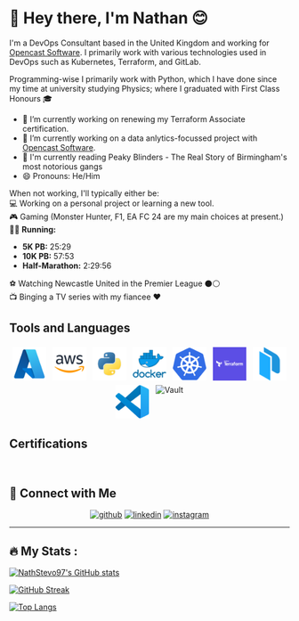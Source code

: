 # 👋 Hey there, I'm Nathan :blush:
I'm a DevOps Consultant based in the United Kingdom and working for [Opencast Software](https://opencastsoftware.com/).
I primarily work with various technologies used in DevOps such as Kubernetes, Terraform, and GitLab. 

Programming-wise I primarily work with Python, which I have done since my time at university studying Physics; where I graduated with First Class Honours :mortar_board:

- 🔭 I’m currently working on renewing my Terraform Associate certification. 
- 🌱 I’m currently working on a data anlytics-focussed project with [Opencast Software](https://opencastsoftware.com/).
- 📖 I'm currently reading Peaky Blinders - The Real Story of Birmingham's most notorious gangs
- 😄 Pronouns: He/Him 

When not working, I'll typically either be:<br>
💻 Working on a personal project or learning a new tool.<br>
🎮 Gaming (Monster Hunter, F1, EA FC 24 are my main choices at present.)<br>
🏃‍♂️ **Running:** 
  - **5K PB:** 25:29 
  - **10K PB:** 57:53
  - **Half-Marathon:** 2:29:56

⚽ Watching Newcastle United in the Premier League ⚫⚪<br>
📺 Binging a TV series with my fiancee ❤️

## Tools and Languages

<p align="center">
 <img src="https://raw.githubusercontent.com/github/explore/80688e429a7d4ef2fca1e82350fe8e3517d3494d/topics/azure/azure.png" alt="Azure" height="60" style="vertical-align:top; margin:4px">
 <img src="https://raw.githubusercontent.com/github/explore/80688e429a7d4ef2fca1e82350fe8e3517d3494d/topics/aws/aws.png" alt="AWS" height="60" style="vertical-align:top; margin:4px">
 <img src="https://raw.githubusercontent.com/github/explore/80688e429a7d4ef2fca1e82350fe8e3517d3494d/topics/python/python.png" alt="Python" height="60" style="vertical-align:top; margin:4px">
 <img src="https://raw.githubusercontent.com/github/explore/80688e429a7d4ef2fca1e82350fe8e3517d3494d/topics/docker/docker.png" alt="Docker" height="60" style="vertical-align:top; margin:4px">
 <img src="https://raw.githubusercontent.com/github/explore/80688e429a7d4ef2fca1e82350fe8e3517d3494d/topics/kubernetes/kubernetes.png" alt="Kubernetes" height="60" style="vertical-align:top; margin:4px">
 <img src="https://raw.githubusercontent.com/github/explore/80688e429a7d4ef2fca1e82350fe8e3517d3494d/topics/terraform/terraform.png" alt="Terraform" height="60" style="vertical-align:top; margin:4px">
 <img src="https://raw.githubusercontent.com/devicons/devicon/master/icons/packer/packer-original.svg" alt="Packer" height="60" style="vertical-align:top; margin:4px">
 <img src="https://raw.githubusercontent.com/github/explore/80688e429a7d4ef2fca1e82350fe8e3517d3494d/topics/visual-studio-code/visual-studio-code.png" alt="VS Code" height="60" style="vertical-align:top; margin:4px">
 <img src="https://github.com/hashicorp/vault/blob/f22d202cde2018f9455dec755118a9b84586e082/Vault_PrimaryLogo_Black.png" alt="Vault" height="60" style="vertical-align:top; margin:4px">
</p>

## Certifications

<p align="center">
<img src="https://images.credly.com/size/680x680/images/99289602-861e-4929-8277-773e63a2fa6f/image.png" alt="" height="150" style="vertical-align:top; margin:4px">
<img src="https://images.credly.com/size/680x680/images/fd1bf1cf-dc60-4868-b3a3-9b93e8af763c/image.png" alt="" height="150" style="vertical-align:top; margin:4px">
<img src="https://images.credly.com/size/680x680/images/9945dfcb-1cca-4529-85e6-db1be3782210/kubernetes-security-specialist-logo2.png" alt="" height="150" style="vertical-align:top; margin:4px">
<img src="https://images.credly.com/size/680x680/images/f88d800c-5261-45c6-9515-0458e31c3e16/ckad_from_cncfsite.png" alt="" height="150" style="vertical-align:top; margin:4px">
<img src="https://images.credly.com/size/680x680/images/8b8ed108-e77d-4396-ac59-2504583b9d54/cka_from_cncfsite__281_29.png" alt="" height="150" style="vertical-align:top; margin:4px">
</p>

## :handshake: Connect with Me

<p align="center">
<a href=https://github.com/NathStevo97><img src='https://cdn.jsdelivr.net/npm/simple-icons@3.0.1/icons/github.svg' alt='github' height='60'></a>
<a href=https://www.linkedin.com/in/nathanjstephenson/><img src='https://cdn.jsdelivr.net/npm/simple-icons@3.0.1/icons/linkedin.svg' alt='linkedin' height='60'></a>
<a href=https://www.instagram.com/nath_stevo_97/><img src='https://cdn.jsdelivr.net/npm/simple-icons@3.0.1/icons/instagram.svg' alt='instagram' height='60'></a>
</p>

---

## :fire: My Stats :

[![NathStevo97's GitHub stats](https://github-readme-stats.vercel.app/api?username=NathStevo97&show_icons=true&theme=radical)](https://github.com/anuraghazra/github-readme-stats)

[![GitHub Streak](http://github-readme-streak-stats.herokuapp.com?user=NathStevo97&theme=dark&background=000000)](https://git.io/streak-stats)

[![Top Langs](https://github-readme-stats.vercel.app/api/top-langs/?username=NathStevo97&layout=compact&theme=vision-friendly-dark)](https://github.com/anuraghazra/github-readme-stats)

<img src="https://komarev.com/ghpvc/?username=NathStevo97&style=flat-square&color=blue" alt=""/>

